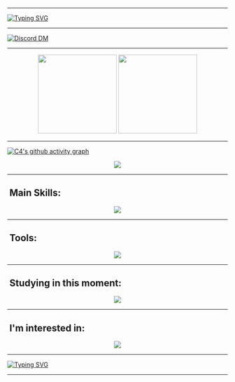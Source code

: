 
---

[![Typing SVG](https://readme-typing-svg.herokuapp.com/?color=00bfbf&size=35&center=true&vCenter=true&width=1000&lines=Hello,+My+Name+is+Levi,+better+known+as+c4id3n;I'm+16+years+old;I+from+Brazil,+CE;+:%29)](https://git.io/typing-svg)

---

[![Discord DM](https://img.shields.io/badge/Discord-.xorin.-7289DA?logo=Discord&style=for-the-badge)](https://discordapp.com/users/1097904170348056738/)

---

<div align="center">
  <img height="180em" src="https://github-readme-stats.vercel.app/api?username=rlevidev&show_icons=true&include_all_commits=true&count_private=true&title_color=00bfbf&icon_color=00bfbf&text_color=c9d1d9&bg_color=0d1117&layout=compact&hide_border=true"/>
  <img height="180em" src="https://github-readme-stats.vercel.app/api/top-langs/?username=rlevidev&layout=compact&langs_count=7&title_color=00bfbf&icon_color=00bfbf&text_color=c9d1d9&bg_color=0d1117&hide_border=true"/>
</div>

---

[![C4's github activity graph](https://github-readme-activity-graph.vercel.app/graph?username=rlevidev&line=37e198&point=212121&area=true&hide_border=true&bg_color=030707&color=ffffff&)](https://github.com/ashutosh00710/github-readme-activity-graph)

<p align="center">
  <img src="https://github-profile-trophy.vercel.app/?username=rlevidev&theme=dracula&row=2&no-bg=true&column=3&margin-w=15&margin-h=15" />
</p>

---

## &nbsp;Main Skills:

<p align="center">
  <a href="https://skillicons.dev">
    <img src="https://skillicons.dev/icons?i=js,ts,py,html,css,tailwind,react,vite,nextjs"/>
  </a>
</p>

---

## &nbsp;Tools:

<p align="center">
  <a href="https://skillicons.dev">
    <img src="https://skillicons.dev/icons?i=github,vscode,idea"/>
  </a>
</p>

---

## &nbsp;Studying in this moment:

<p align="center">
  <a href="https://skillicons.dev">
    <img src="https://skillicons.dev/icons?i=java,docker,postgres"/>
  </a>
</p>

---

## &nbsp;I'm interested in:

<p align="center">
  <a href="https://skillicons.dev">
    <img src="https://skillicons.dev/icons?i=go,cs,cpp"/>
  </a>
</p>

---

[![Typing SVG](https://readme-typing-svg.herokuapp.com/?color=00bfbf&size=35&center=true&vCenter=true&width=1000&lines=Bye,+thanks+for+visiting;+:%29)](https://git.io/typing-svg)

---

<!--
<picture>
    <source
      media="(prefers-color-scheme: dark)"
      srcset="
        https://raw.githubusercontent.com/c4id3nSecurity/c4id3nSecurity/output/github-contribution-grid-snake-dark.svg
      "
    />
    <source
      media="(prefers-color-scheme: light)"
      srcset="
        https://raw.githubusercontent.com/c4id3nSecurity/c4id3nSecurity/output/github-contribution-grid-snake.svg
      "
    />
    <img
      alt="github contribution grid snake animation"
      src="https://raw.githubusercontent.com/c4id3nSecurity/c4id3nSecurity/output/github-contribution-grid-snake.svg"
    />
</picture> -->
